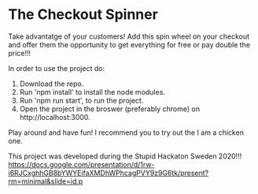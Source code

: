 # The Checkout Spinner
Take advantatge of your customers! Add this spin wheel on your checkout and offer them the opportunity to get everything for free or pay double the price!!!

In order to use the project do:
1. Download the repo.
2. Run 'npm install' to install the node modules.
3. Run 'npm run start', to run the project.
3. Open the project in the broswer (preferably chrome) on http://localhost:3000.

Play around and have fun! I recommend you to try out the I am a chicken one. 

This project was developed during the Stupid Hackaton Sweden 2020!!!
https://docs.google.com/presentation/d/1rw-i6RJCxghhGB8bYWYEifaXMDhWPhcagPVY9z9G6tk/present?rm=minimal&slide=id.p 

